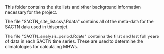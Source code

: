 This folder contains the site lists and other background information necessary for the project.

The file "SACTN_site_list.csv/.Rdata" contains all of the meta-data for the SACTN data used in this projet.

The file "SACTN_analysis_period.Rdata" contains the first and last full years of data in each SACTN time series. These are used to determine the climatologies for calculating MHWs.